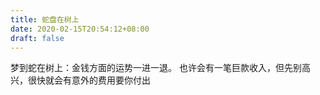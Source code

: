 ```yaml
---
title: 蛇盘在树上
date: 2020-02-15T20:54:12+08:00
draft: false
---
```


梦到蛇在树上：金钱方面的运势一进一退。
也许会有一笔巨款收入，但先别高兴，很快就会有意外的费用要你付出